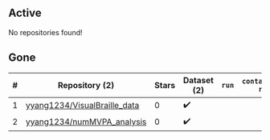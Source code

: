 ## Active
No repositories found!

## Gone
| # | Repository (2) | Stars | Dataset (2) | `run` | `containers-run` |
| --- | --- | --- | --- | --- | --- |
| 1 | [yyang1234/VisualBraille_data](https://github.com/yyang1234/VisualBraille_data) | 0 | :heavy_check_mark: |  |  |
| 2 | [yyang1234/numMVPA_analysis](https://github.com/yyang1234/numMVPA_analysis) | 0 | :heavy_check_mark: |  |  |
